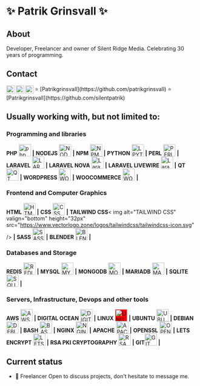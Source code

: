 # ✨ Patrik Grinsvall ✨

## About
Developer, Freelancer and owner of Silent Ridge Media. Celebrating 30 years of programming.

## Contact
<a href="https://www.linkedin.com/in/patrikgrinsvall/">
  <img align="left" alt="LinkedIn" width="22px" src="https://www.vectorlogo.zone/logos/linkedin/linkedin-icon.svg" />
</a>
<a href="patrik@silentridge.io">
  <img align="left" alt="'Gmail" width="22px" src="https://www.vectorlogo.zone/logos/gmail/gmail-icon.svg" />
</a>
<a href="https://www.upwork.com/f/patrikgrinsvall3/">
  <img align="left" alt="LinkedIn" width="22px" src="https://www.vectorlogo.zone/logos/upwork/upwork-icon.svg" />
</a>
⭐️ [Patrikgrinsvall](https://github.com/patrikgrinsvall)
⭐️ [Patrikgrinsvall](https://github.com/silentpatrik)


## Usually working with, but not limited to:

### Programming and libraries
**PHP** <img alt="php" valign="bottom" height="32px" src="https://www.vectorlogo.zone/logos/php/php-icon.svg" />  **|** 
**NODEJS** <img alt="NODEJS" valign="bottom" height="32px" src="https://cdn.jsdelivr.net/npm/simple-icons@3.1.0/icons/node-dot-js.svg" /> **|** 
**NPM** <img alt="NPM" valign="bottom" height="32px" src="https://www.vectorlogo.zone/logos/npmjs/npmjs-ar21.svg" /> **|** 
**PYTHON** <img alt="LPYTHONaravel" valign="bottom" height="32px" src="https://www.vectorlogo.zone/logos/python/python-icon.svg" /> **|** 
**PERL** <img alt="PERL" valign="bottom" height="32px" src="https://www.vectorlogo.zone/logos/perl/perl-icon.svg" /> **|** 
**LARAVEL** <img alt="LARAVEL" valign="bottom" height="32px" src="https://www.vectorlogo.zone/logos/laravel/laravel-icon.svg" /> **|** 
**LARAVEL NOVA** <img alt="Laravel NOVA" valign="bottom" height="32px" src="https://www.iconbolt.com/preview/twitter/coreui-brand/laravel-nova.svg" /> **|** 
**LARAVEL LIVEWIRE** <img alt="Laravel LIVEWIRE" valign="bottom" height="32px" src="https://github.com/detain/svg-logos/blob/master/svg/livewire.svg" /> **|** 
**QT** <img alt="QT" valign="bottom" height="32px" src="https://cdn.jsdelivr.net/gh/devicons/devicon/icons/qt/qt-original.svg" /> **|** 
**WORDPRESS** <img alt="WORDPRESS" valign="bottom" height="32px" src="https://www.vectorlogo.zone/logos/wordpress/wordpress-icon.svg" /> **|** 
**WOOCOMMERCE** <img alt="WOOCOMMERCE" valign="bottom" height="32px"  src="https://raw.githubusercontent.com/rdimascio/icons/932c4cf6c9e2031abeca1c164baa0f76785c16fe/icons/woocommerce.svg" /> **|** 


### Frontend and Computer Graphics
**HTML** <img alt="HTML" valign="bottom" height="32px" src="https://www.vectorlogo.zone/logos/w3_html5/w3_html5-icon.svg" /> **|** 
**CSS** <img alt="CSS" valign="bottom" height="32px" src="https://www.vectorlogo.zone/logos/w3_css/w3_css-ar21.svg" /> **|** 
**TAILWIND CSS**< img alt="TAILWIND CSS" valign="bottom" height="32px" src="https://www.vectorlogo.zone/logos/tailwindcss/tailwindcss-icon.svg" /> **|** 
**SASS** <img alt="SASS" valign="bottom" height="32px" src="https://www.vectorlogo.zone/logos/sass-lang/sass-lang-ar21.svg" /> **|** 
**BLENDER** <img alt="BLENDER 3D" valign="bottom" height="32px" src="https://raw.githubusercontent.com/shgysk8zer0/logos/2a5430335860a50c788905cf2f253b39278819ce/blender.svg" /> **|** 

### Databases and Storage
**REDIS** <img alt="REDIS" valign="bottom" height="32px" src="https://www.vectorlogo.zone/logos/redis/redis-icon.svg" /> **|** 
**MYSQL** <img alt="MYSQL" valign="bottom" height="32px" src="https://www.vectorlogo.zone/logos/mysql/mysql-icon.svg" /> **|** 
**MONGODB** <img alt="MONGODB" valign="bottom" height="32px" src="https://www.vectorlogo.zone/logos/mongodb/mongodb-icon.svg" /> **|** 
**MARIADB** <img alt="MARIADB" valign="bottom" height="32px" src="https://www.vectorlogo.zone/logos/mariadb/mariadb-icon.svg" /> **|** 
**SQLITE** <img alt="SQLITE" valign="bottom" height="32px" src="https://www.vectorlogo.zone/logos/sqlite/sqlite-icon.svg" /> **|** 


### Servers, Infrastructure, Devops and other tools
**AWS** <img alt="AWS" valign="bottom" height="32px" src="https://www.vectorlogo.zone/logos/amazon_aws/amazon_aws-ar21.svg" /> **|** 
**DIGITAL OCEAN** <img alt="DIGITAL OCEAN" valign="bottom" height="32px" src="https://www.vectorlogo.zone/logos/digitalocean/digitalocean-icon.svg" /> **|** 
**LINUX** <img alt="LINUX" valign="bottom" height="32px" style="background-color:red" src="https://www.vectorlogo.zone/logos/linux/linux-icon.svg" /> **|** 
**UBUNTU** <img alt="UBUNTU" valign="bottom" height="32px" style="text :red" src="https://cdn.jsdelivr.net/npm/simple-icons@3.1.0/icons/ubuntu.svg" /> **|** 
**DEBIAN** <img alt="DEBIAN" valign="bottom" height="32px" src="https://cdn.jsdelivr.net/gh/devicons/devicon/icons/debian/debian-original.svg" /> **|** 
**BASH** <img alt="BASH" valign="bottom" height="32px" src="https://www.vectorlogo.zone/logos/gnu_bash/gnu_bash-icon.svg" /> **|** 
**NGINX** <img alt="NGINX" valign="bottom" height="32px" src="https://www.vectorlogo.zone/logos/nginx/nginx-icon.svg" /> **|** 
**APACHE** <img alt="APACHE" valign="bottom" height="32px" src="https://www.vectorlogo.zone/logos/apache/apache-icon.svg" /> **|** 
**OPENSSL** <img alt="OPENSSL" valign="bottom" height="32px" src="https://www.vectorlogo.zone/logos/openssl/openssl-icon.svg" /> **|** 
**LETS ENCRYPT** <img alt="LETS ENCRYPT" valign="bottom" height="32px" src="https://www.vectorlogo.zone/logos/letsencrypt/letsencrypt-icon.svg" /> **|** 
**RSA PKI CRYPTOGRAPHY** <img alt="RSA PKI CRYPTOGRAPHY" valign="bottom" height="32px" src="https://www.vectorlogo.zone/logos/rsa/rsa-icon.svg" /> **|** 
**GIT**<img alt="GIT" valign="bottom" height="32px" src="https://cdn.jsdelivr.net/gh/devicons/devicon/icons/git/git-original.svg" /> **|** 




## Current status

- 💬 Freelancer Open to discuss projects, don't hesitate to message me.





